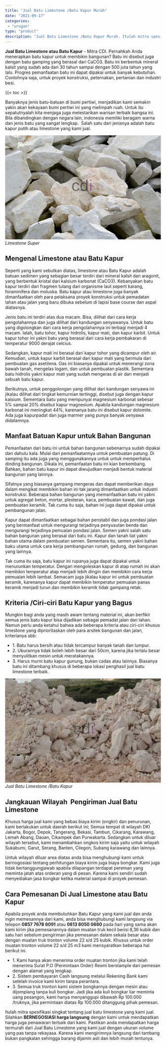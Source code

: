 ```yaml
---
title: "Jual Batu Limestone /Batu Kapur Murah"
date: "2021-09-17"
categories:
 - "urugan"
type: "product"
description: "Jual Batu Limestone /Batu Kapur Murah. Itulah mitra spesifikasi singkat tentang jual batu limestone yang kami jual. Silahkan **BERNEGOSIASI harga langsung**..."
---
```


**Jual Batu Limestone atau Batu Kapur** - Mitra CDI. Pernahkah Anda menerapkan batu kapur untuk membikin bangunan? Batu ini disebut juga dengan batu gamping yang berasal dari CaCO3\. Batu ini berbentuk mineral kalsit yang sudah ada dari 30 tahun sampai dengan 500 juta tahun yang lalu. Progres pemanfaatan batu ini dapat dipakai untuk banyak kebutuhan. Contohnya saja, untuk proyek konstruksi, peternakan, pertanian dan industri besi.

{{< toc >}}

Banyaknya jenis batu-batuan di bumi pertiwi, menjadikan kami semakin yakin akan kekayaan bumi pertiwi ini yang melimpah ruah. Untuk itu sepatutnyalah kita menjaga juga melestarikan warisan terbaik bangsa ini. Bila dibandingkan dengan negara lain, indonesia memiliki beragam warna dan jenis batu yang sangat lengkap.  Salah satu dari jenisnya adalah batu kapur putih atau limestone yang kami jual.

![Jual Batu Limestone](/images/product/batu-kapur-2.jpg)
*Limestone Super*

 ## Mengenal Limestone atau Batu Kapur

Seperti yang kami sebutkan diatas, limestone atau Batu Kapur adalah batuan sedimen yang sebagian besar terdiri dari mineral kalsit dan aragonit, yang berbentuk kristal dari kalsium karbonat (CaCO3). Kebanyakan batu kapur terdiri dari fragmen tulang dari organisme laut seperti karang, foraminifera dan moluska. Batu kapur atau limestone juga banyak dimanfaatkan oleh para pelaksana proyek konstruksi untuk pemadatan lahan atau jalan yang baru dibuka sebelum di lapisi base course dan aspal diatasnya.

Jenis batu ini terdiri atas dua macam. Bisa, dilihat dari cara kerja pengolahannya dan juga dilihat dari kandungan senyawanya. Untuk batu yang digolongkan dari cara kerja pengolahannya ini terbagi menjadi 4 macam. Ialah, batu tohor, kapur hidrolis, kapur mati, dan kapur karbit. Untuk kapur tohor ini yakni batu yang berasal dari cara kerja pembakaran di temperatur 9000 derajat celcius.

Sedangkan, kapur mati ini berasal dari kapur tohor yang dicampur oleh air. Kemudian, untuk kapur karbit berasal dari kapur mati yang bermula dari pembuatan gas asetilena. Gas ini biasanya dipakai untuk menerangi zona bawah tanah, mengelas logam, dan untuk pembuatan plastik. Sementara batu hidrolis yakni kapur mati yang sudah mengeras di air dan menjadi sebuah batu kapur.

Berikutnya, untuk penggolongan yang dilihat dari kandungan senyawa ini jikalau dilihat dari tingkat kemurnian tertinggi, disebut juga dengan kapur kalsium. Sementara batu yang mempunyai magnesium karbonat sebesar 5% sampai 20% disebut kapur magnesium. Apabila kandungan magnesium karbonat ini meningkat 44%, karenanya batu ini disebut kapur dolomite. Ada juga kapurpadat dan juga marmer yang punya banyak senyawa didalamnya.

 ## Manfaat Batuan Kapur untuk Bahan Bangunan

Pemanfaatan dari batu ini untuk bahan bangunan sebenarnya sudah dipakai dari dahulu kala. Mulai dari pemanfaatannya untuk pembuatan patung. Di samping itu ada juga yang menggunakannya untuk untuk memperhalus dinding bangunan. Dikala ini, pemanfaatan batu ini kian berkembang. Bahkan, bahan batu kapur ini dapat diwujudkan menjadi bentuk material bangunan yang lainnya.

Sifatnya yang biasanya gampang mengeras dan dapat memberikan daya dalam mengikat membikin bahan ini tak jarang dimanfaatkan untuk industri konstruksi. Beberapa bahan bangunan yang memanfaatkan batu ini yakni untuk agregat beton, mortar, plesteran, kaca, pembuatan kawat, dan juga pembuatan keramik. Tak cuma itu saja, bahan ini juga dapat dipakai untuk pembangunan jalan.

Kapur dapat dimanfaatkan sebagai bahan penstabil dan juga pondasi jalan yang bermanfaat untuk mengurangi terjadinya penyusutan benda dan mengurangi terjadinya pemuaian pondasi jalan. Semen yakni salah satu bahan bangunan yang berasal dari batu ini. Kapur dan tanah liat yakni bahan utama dalam pembuatan semen. Sementara itu, semen yakni bahan baku utama untuk cara kerja pembangunan rumah, gedung, dan bangunan yang lainnya.

Tak cuma itu saja, batu kapur ini rupanya juga dapat dipakai untuk menurunkan temperatur. Dengan mengoleskan kapur di atap rumah ini akan membikin temperatur atap menjadi lebih dingin dan membikin cara kerja pemuaian lebih lambat. Semacam juga jikalau kapur ini untuk pembuatan keramik, karenanya kapur dapat membikin temperatur pemuaian panas keramik menjadi turun dan membikin keramik tidak gampang retak.

 ## Kriteria /Ciri-ciri Batu Kapur yang Bagus

Mungkin bagi anda yang masih awam tentang material ini, akan berfikir semua jenis batu kapur bisa dijadikan sebagai pemadat jalan dan lahan. Namun perlu anda ketahui bahwa ada beberapa kriteria atau ciri-ciri khusus limestone yang diprioritaskan oleh para arsitek bangunan dan jalan, kriterianya sbb:

- 1\. Batu harus bersih atau tidak tercampur banyak tanah dan lumpur.
- 2\. Ukurannya tidak boleh lebih besar dari 50cm, karena jika terlalu besar menyulitkan mesin untuk meratakannya.
- 3\. Harus murni batu kapur gunung, bukan cadas atau lainnya. Biasanya batu ini ditambang khusus di beberapa lokasi penghasil jual batu limestone terbaik.

![Jual Batu Limestone](/images/product/batu-kapur-3.jpg)
*Jual Batu Limestone /Batu Kapur*

 ## Jangkauan Wilayah  Pengiriman Jual Batu Limestone

Khusus harga jual kami yang bebas biaya kirim (ongkir) dan penurunan, kami berlakukan untuk daerah berikut ini; Semua tempat di wilayah DKI Jakarta, Bogor, Depok, Tangerang, Bekasi, Tambun, Cikarang, Karawang, Lemah Abang, Dauan, Cikampek dan Purwakarta. Sedangkan untuk diluar wilayah tersebut, kami menambahkan ongkos kirim saja yaitu untuk wilayah Sukabumi, Garut, Serang, Banten, Cilegon, Subang karawang dan lainnya.

Untuk wilayah diluar area diatas anda bisa menghubungi kami untuk bernogosiasi tentang perhitungan biaya kirim juga biaya bongkar. Kami juga tidak bertanggungjawab apabila dilapangan terdapat pereman yang meminta jatah atas orderan yang di pesan. Karena kami sendiri sudah menyediakan jasa bongkar ketika material sampai di proyek pemesan.

 ## Cara Pemesanan Di Jual Limestone atau Batu Kapur

Apabila proyek anda membutuhkan Batu Kapur yang kami jual dan anda ingin memesannya dari kami, anda bisa menghubungi kami langsung via telepon **0857 7678 6091** atau **0813 8050 0660** pada hari yang sama akan kami kirim jika pemesanannya dalam muatan truk kecil berisi 8,36 kubik dan satu hari sebelum pengiriman jika pemesanan dalam sekala besar atau dengan muatan truk tronton volume 22 s/d 25 kubik. Khusus untuk order muatan tronton volume 22 s/d 25 m3 kami mensyaratkan beberapa hal berikut ini.
- 1\. Kami hanya akan menerima order muatan tronton jika kami telah menerima Surat P.O (Permintaan Order) Resmi berstample dari pemesan dengan alamat yang lengkap.
- 2\. Sistem pembayaran Cash langsung melalui Rekening Bank kami setelah invoice kami kirim tanpa perantara.
- 3\. Semua truk tronton kami sistem bongkarnya dengan mesin atau dijomplang tanpa kuli bongkar. Jadi jika ada kuli bongkar liar meminta uang pesangon, kami hanya menyanggupi dibawah Rp 100.000 /truknya, jika permintaan diatas Rp 100.000 ditanggung pihak pemesan.

Itulah mitra spesifikasi singkat tentang jual batu limestone yang kami jual. Silahkan **BERNEGOSIASI harga langsung** dengan kami untuk mendapatkan harga juga penawaran terbaik dari kami. Pastikan anda mendapatkan harga termurah dari Jual Batu Limestone yang kami jual dengan ukuran volume yang pas tanpa rekayasa. Karena kami mengirimnya langsung dari tambang bukan pangkalan sehingga barang dijamin asli dan lebih murah tentunya.

